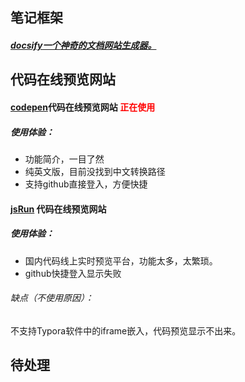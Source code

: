 ## 笔记框架

##### [docsify一个神奇的文档网站生成器。](https://docsify.js.org/#/zh-cn/)



## 代码在线预览网站

#### [codepen](https://codepen.io/your-work)代码在线预览网站                <font color=red>正在使用</font>

##### 使用体验：

- 功能简介，一目了然
- 纯英文版，目前没找到中文转换路径
- 支持github直接登入，方便快捷



#### [jsRun](https://jsrun.net/) 代码在线预览网站

##### 使用体验：

- 国内代码线上实时预览平台，功能太多，太繁琐。
- github快捷登入显示失败

###### 缺点（不使用原因）：

不支持Typora软件中的iframe嵌入，代码预览显示不出来。



## 待处理





